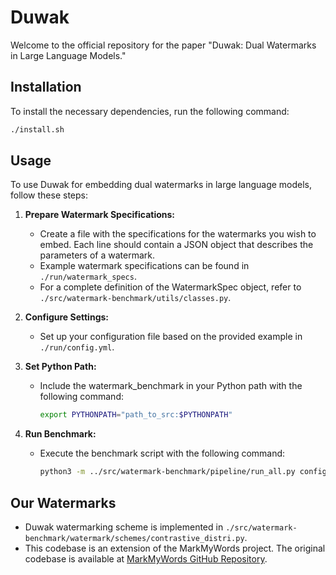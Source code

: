 # Duwak

Welcome to the official repository for the paper "Duwak: Dual Watermarks in Large Language Models."

## Installation

To install the necessary dependencies, run the following command:

```bash
./install.sh
```

## Usage

To use Duwak for embedding dual watermarks in large language models, follow these steps:

1. **Prepare Watermark Specifications:**
   - Create a file with the specifications for the watermarks you wish to embed. Each line should contain a JSON object that describes the parameters of a watermark.
   - Example watermark specifications can be found in `./run/watermark_specs`. 
   - For a complete definition of the WatermarkSpec object, refer to `./src/watermark-benchmark/utils/classes.py`.

2. **Configure Settings:**
   - Set up your configuration file based on the provided example in `./run/config.yml`.

3. **Set Python Path:**
   - Include the watermark_benchmark in your Python path with the following command:
     ```bash
     export PYTHONPATH="path_to_src:$PYTHONPATH"
     ```

4. **Run Benchmark:**
   - Execute the benchmark script with the following command:
     ```bash
     python3 -m ../src/watermark-benchmark/pipeline/run_all.py config.yml
     ```

## Our Watermarks

- Duwak watermarking scheme is implemented in `./src/watermark-benchmark/watermark/schemes/contrastive_distri.py`.
- This codebase is an extension of the MarkMyWords project. The original codebase is available at [MarkMyWords GitHub Repository](https://github.com/wagner-group/MarkMyWords).

 